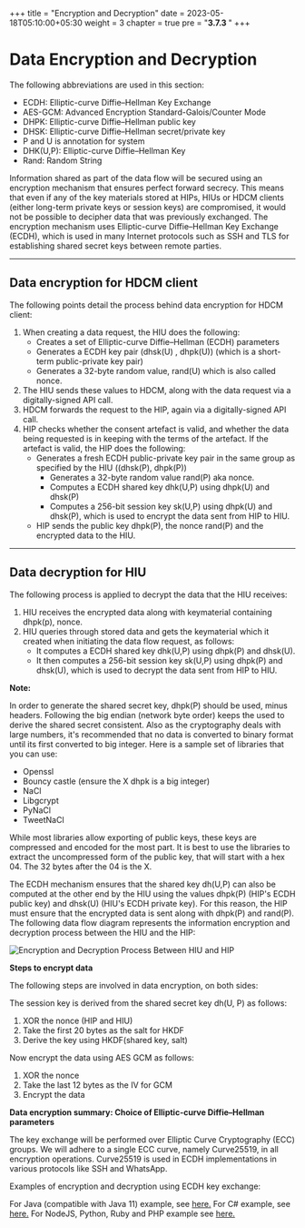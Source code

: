 +++
title = "Encryption and Decryption"
date = 2023-05-18T05:10:00+05:30
weight = 3
chapter = true
pre = "<b>3.7.3 </b>"
+++

# Data Encryption and Decryption

The following abbreviations are used in this section:

- ECDH: Elliptic-curve Diffie–Hellman Key Exchange
- AES-GCM: Advanced Encryption Standard-Galois/Counter Mode
- DHPK: Elliptic-curve Diffie–Hellman public key
- DHSK: Elliptic-curve Diffie–Hellman secret/private key
- P and U is annotation for system
- DHK(U,P): Elliptic-curve Diffie–Hellman Key
- Rand: Random String

Information shared as part of the data flow will be secured using an encryption mechanism that ensures perfect forward secrecy. This means that even if any of the key materials stored at HIPs, HIUs or HDCM clients (either long-term private keys or session keys) are compromised, it would not be possible to decipher data that was previously exchanged. The encryption mechanism uses Elliptic-curve Diffie–Hellman Key Exchange (ECDH), which is used in many Internet protocols such as SSH and TLS for establishing shared secret keys between remote parties.

---

## Data encryption for HDCM client

The following points detail the process behind data encryption for HDCM client:

1. When creating a data request, the HIU does the following:
	- Creates a set of Elliptic-curve Diffie–Hellman (ECDH) parameters
	- Generates a ECDH key pair (dhsk(U) , dhpk(U)) (which is a short-term public-private key pair)
	- Generates a 32-byte random value, rand(U) which is also called nonce.
2. The HIU sends these values to HDCM, along with the data request via a digitally-signed API call.
3. HDCM forwards the request to the HIP, again via a digitally-signed API call.
4. HIP checks whether the consent artefact is valid, and whether the data being requested is in keeping with the terms of the artefact. If the artefact is valid, the HIP does the following:
	- Generates a fresh ECDH public-private key pair in the same group as specified by the HIU ((dhsk(P), dhpk(P))
		- Generates a 32-byte random value rand(P) aka nonce.
		- Computes a ECDH shared key dhk(U,P) using dhpk(U) and dhsk(P)
		- Computes a 256-bit session key sk(U,P) using dhpk(U) and dhsk(P), which is used to encrypt the data sent from HIP to HIU.
	- HIP sends the public key dhpk(P), the nonce rand(P) and the encrypted data to the HIU.

---

## Data decryption for HIU

The following process is applied to decrypt the data that the HIU receives:

1. HIU receives the encrypted data along with keymaterial containing dhpk(p), nonce.
2. HIU queries through stored data and gets the keymaterial which it created when initiating the data flow request, as follows:
	- It computes a ECDH shared key dhk(U,P) using dhpk(P) and dhsk(U).
	- It then computes a 256-bit session key sk(U,P) using dhpk(P) and dhsk(U), which is used to decrypt the data sent from HIP to HIU.

**Note:**

In order to generate the shared secret key, dhpk(P) should be used, minus headers. Following the big endian (network byte order) keeps the used to derive the shared secret consistent. Also as the cryptography deals with large numbers, it's recommended that no data is converted to binary format until its first converted to big integer. Here is a sample set of libraries that you can use:

- Openssl
- Bouncy castle (ensure the X dhpk is a big integer)
- NaCl
- Libgcrypt
- PyNaCl
- TweetNaCl

While most libraries allow exporting of public keys, these keys are compressed and encoded for the most part. It is best to use the libraries to extract the uncompressed form of the public key, that will start with a hex 04. The 32 bytes after the 04 is the X.

The ECDH mechanism ensures that the shared key dh(U,P) can also be computed at the other end by the HIU using the values dhpk(P) (HIP's ECDH public key) and dhsk(U) (HIU's ECDH private key). For this reason, the HIP must ensure that the encrypted data is sent along with dhpk(P) and rand(P). The following data flow diagram represents the information encryption and decryption process between the HIU and the HIP:

![Encryption and Decryption Process Between HIU and HIP](../packaging-encryption-decryption.png)

**Steps to encrypt data**

The following steps are involved in data encryption, on both sides:

The session key is derived from the shared secret key dh(U, P) as follows:

1. XOR the nonce (HIP and HIU)
2. Take the first 20 bytes as the salt for HKDF
3. Derive the key using HKDF(shared key, salt)

Now encrypt the data using AES GCM as follows:

1. XOR the nonce
2. Take the last 12 bytes as the IV for GCM
3. Encrypt the data

**Data encryption summary: Choice of Elliptic-curve Diffie–Hellman parameters**

The key exchange will be performed over Elliptic Curve Cryptography (ECC) groups. We will adhere to a single ECC curve, namely Curve25519, in all encryption operations. Curve25519 is used in ECDH implementations in various protocols like SSH and WhatsApp.

Examples of encryption and decryption using ECDH key exchange:

For Java (compatible with Java 11) example, see [here.](https://github.com/sukreet/fidelius/tree/84bc68c8a80d91a665dd88b05e5757a09a2d663a/src/main/java/in/projecteka/fidelius)
For C# example, see [here.](https://gist.github.com/Nexengineer/23589d0e8eeab0ad0f50cffdf4be6bca)
For NodeJS, Python, Ruby and PHP example see [here.](https://devforum.abdm.gov.in/t/fidelius-cli-a-complete-end-to-end-cryptography-solution/3906)






